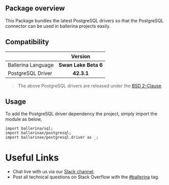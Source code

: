 ## Package overview
This Package bundles the latest PostgreSQL drivers so that the PostgreSQL connector can be used in ballerina projects easily.

## Compatibility

| | Version |
|:---|:---:|
|Ballerina Language | **Swan Lake Beta 6** |
|PostgreSQL Driver | **42.3.1** |

> The above PostgreSQL drivers are released under the [BSD 2-Clause](https://jdbc.postgresql.org/about/license.html).

## Usage

To add the PostgreSQL driver dependency the project, simply import the module as below,

```ballerina
import ballerina/sql;
import ballerinax/postgresql;
import ballerinax/postgresql.driver as _;
```

# Useful Links
* Chat live with us via our [Slack channel](https://ballerina.io/community/slack/).
* Post all technical questions on Stack Overflow with the [#ballerina](https://stackoverflow.com/questions/tagged/ballerina) tag.
